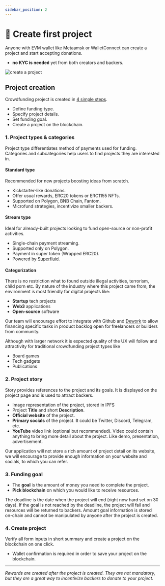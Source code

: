 ```yaml
---
sidebar_position: 2
---
```


# 🚀 Create first project

Anyone with EVM wallet like Metaamsk or WalletConnect can create a project and start accepting donations.
- **no KYC is needed** yet from both creators and backers.

![create a project](/funding/start.png)

## Project creation
Crowdfunding project is created in [4 simple steps](https://www.fund.eyeseek.org/startproject).
- Define funding type.
- Specify project details.
- Set funding goal.
- Create a project on the blockchain.

### 1. Project types & categories
Project type differentiates method of payments used for funding. Categories and subcategories help users to find projects they are interested in.

#### Standard type
Recommended for new projects boosting ideas from scratch.
- Kickstarter-like donations.
- Offer usual rewards, ERC20 tokens or ERC1155 NFTs.
- Supported on Polygon, BNB Chain, Fantom.
- Microfund strategies, incentivize smaller backers.

#### Stream type
Ideal for already-built projects looking to fund open-source or non-profit activities.
- Single-chain payment streaming.
- Supported only on Polygon.
- Payment in super token (Wrapped ERC20).
- Powered by [Superfluid](https://www.superfluid.finance/).

#### Categorization
There is no restriction what to found outside illegal activities, terrorism, child porn etc.
By nature of the industry where this project came from, the environment is most friendly for digital projects like:
- **Startup** tech projects
- **Web3** applications
- **Open-source** software

Our team will encourage effort to integrate with Github and [Dework](https://app.dework.xyz) to allow financing specific tasks in product backlog open for freelancers or builders from community.

Although with larger network it is expected quality of the UX will follow and attractivity for traditional crowdfunding project types like
- Board games
- Tech gadgets
- Publications

### 2. Project story
Story provides references to the project and its goals. It is displayed on the project page and is used to attract backers.

- Image representation of the project, stored in IPFS
- Project **Title** and short **Description**.
- **Official website** of the project.
- **Primary socials** of the project. It could be Twitter, Discord, Telegram, etc.
- **YouTube** video link (optional but recommended). Video could contain anything to bring more detail about the project. Like demo, presentation, advertisement.

Our application will not store a rich amount of project detail on its website, we will encourage to provide enough information on your website and socials, to which you can refer.

### 3. Funding goal
- The **goal** is the amount of money you need to complete the project. 
- **Pick blockchain** on which you would like to receive resources.

The deadline is the date when the project will end (right now hard set on 30 days). If the goal is not reached by the deadline, the project will fail and resources will be returned to backers.
Amount goal information is stored on-chain and cannot be manipulated by anyone after the project is created.

### 4. Create project
Verify all form inputs in short summary and create a project on the blockchain on one click.
- Wallet confirmation is required in order to save your project on the blockchain.


--- 
*Rewards are created after the project is created. They are not mandatory, but they are a great way to incentivize backers to donate to your project.*